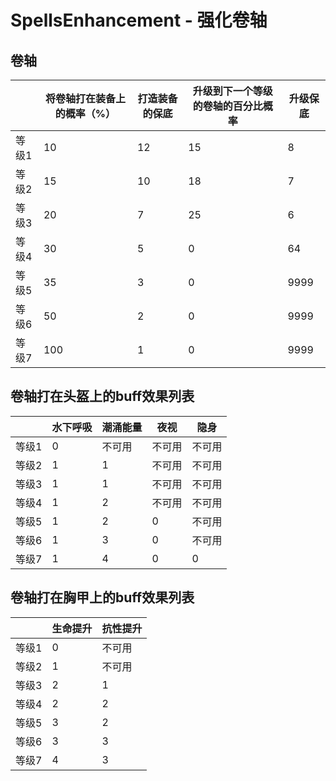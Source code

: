 # SpellsEnhancement - 强化卷轴


## 卷轴

|       | 将卷轴打在装备上的概率（%） | 打造装备的保底  | 升级到下一个等级的卷轴的百分比概率 | 升级保底             |
|-------|-----------------------------|-----------------|------------------------------------|----------------------|
| 等级1 | 10                          | 12              | 15                                 | 8                    |
| 等级2 | 15                          | 10              | 18                                 | 7                    |
| 等级3 | 20                          | 7               | 25                                 | 6                    |
| 等级4 | 30                          | 5               | 0                                  | 64                   |
| 等级5 | 35                          | 3               | 0                                  | 9999                 |
| 等级6 | 50                          | 2               | 0                                  | 9999                 |
| 等级7 | 100                         | 1               | 0                                  | 9999                 |


## 卷轴打在头盔上的buff效果列表


|       | 水下呼吸 | 潮涌能量 | 夜视   | 隐身   |
|-------|----------|----------|--------|--------|
| 等级1 | 0        | 不可用   | 不可用 | 不可用 |
| 等级2 | 1        | 1        | 不可用 | 不可用 |
| 等级3 | 1        | 1        | 不可用 | 不可用 |
| 等级4 | 1        | 2        | 不可用 | 不可用 |
| 等级5 | 1        | 2        | 0      | 不可用 |
| 等级6 | 1        | 3        | 0      | 不可用 |
| 等级7 | 1        | 4        | 0      | 0      |


## 卷轴打在胸甲上的buff效果列表

|       | 生命提升 | 抗性提升 |
|-------|----------|----------|
| 等级1 | 0        | 不可用   |
| 等级2 | 1        | 不可用   |
| 等级3 | 2        | 1        |
| 等级4 | 2        | 2        |
| 等级5 | 3        | 2        |
| 等级6 | 3        | 3        |
| 等级7 | 4        | 3        |